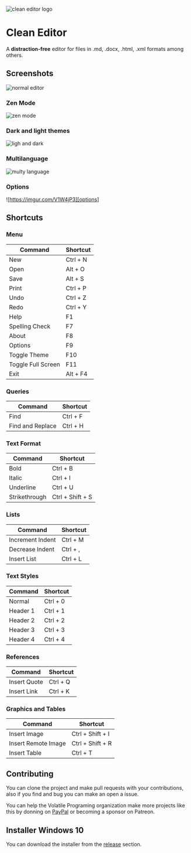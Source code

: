 ![clean editor logo][cletor]

# __Clean Editor__ 

A **distraction-free** editor for files in .md, .docx, .html, .xml formats among others.

## Screenshots
![normal editor][normal]

### Zen Mode
![zen mode][zen-mode]

### Dark and light themes
![ligh and dark][themes]

### Multilanguage
![multy language][languages]

### Options
![https://imgur.com/V1W4jP3][options]

## Shortcuts

### Menu


| **Command** | **Shortcut** |
| --- | --- |
| New | Ctrl + N |
| Open | Alt + O |
| Save | Alt + S |
| Print | Ctrl + P |
| Undo | Ctrl + Z |
| Redo | Ctrl + Y |
| Help | F1 |
| Spelling Check | F7 |
| About | F8 |
| Options | F9 |
| Toggle Theme | F10 |
| Toggle Full Screen | F11 |
| Exit | Alt + F4 |


### Queries


| **Command** | **Shortcut** |
| --- | --- |
| Find | Ctrl + F |
| Find and Replace | Ctrl + H |


### Text Format


| **Command** | **Shortcut** |
| --- | --- |
| Bold | Ctrl + B |
| Italic | Ctrl + I |
| Underline | Ctrl + U |
| Strikethrough | Ctrl + Shift + S |


### Lists


| **Command** | **Shortcut** |
| --- | --- |
| Increment Indent | Ctrl + M |
| Decrease Indent | Ctrl + , |
| Insert List | Ctrl + L |


### Text Styles


| **Command** | **Shortcut** |
| --- | --- |
| Normal | Ctrl + 0 |
| Header 1 | Ctrl + 1 |
| Header 2 | Ctrl + 2 |
| Header 3 | Ctrl + 3 |
| Header 4 | Ctrl + 4 |


### References


| **Command** | **Shortcut** |
| --- | --- |
| Insert Quote | Ctrl + Q |
| Insert Link | Ctrl + K |


### Graphics and Tables


| **Command** | **Shortcut** |
| --- | --- |
| Insert Image | Ctrl + Shift + I |
| Insert Remote Image | Ctrl + Shift + R |
| Insert Table | Ctrl + T |


## Contributing

You can clone the project and make pull requests with your contributions, also if you find and bug you can make an open a issue.

You can help the Volatile Programing organization make more projects like this by donning on [PayPal][paypal] or becoming a sponsor on Patreon.

## Installer Windows 10

You can download the installer from the [release][release] section.

[cletor]: https://imgur.com/Pr3FdrR.png
[normal]: https://imgur.com/V1W4jP3.png
[zen-mode]: https://imgur.com/PCaP4M4.png
[themes]: https://imgur.com/KimBSrQ.png
[languages]: https://imgur.com/tFznMfO.png
[options]: https://imgur.com/TMvahsH.png

[paypal]: https://www.paypal.com/donate?hosted_button_id=5E3AK47NWSRKS
[release]: https://github.com/Jerajo/CleanEditor/releases/tag/1.0.1
